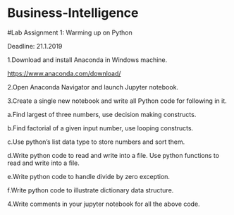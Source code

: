 # Business-Intelligence

#Lab Assignment 1: Warming up on Python

Deadline: 21.1.2019

1.Download and install Anaconda in Windows machine.

https://www.anaconda.com/download/

2.Open Anaconda Navigator and launch Jupyter notebook.

3.Create a single new notebook and write all Python code for following in it.

a.Find largest of three numbers, use decision making constructs.

b.Find factorial of a given input number, use looping constructs. 

c.Use python’s list data type to store numbers and sort them.

d.Write python code to read and write into a file. Use python functions to read and write into a file.

e.Write python code to handle divide by zero exception.

f.Write python code to illustrate dictionary data structure.

4.Write comments in your jupyter notebook for all the above code.

